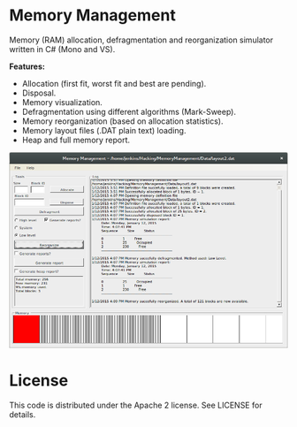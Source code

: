 Memory Management
=================

Memory (RAM) allocation, defragmentation and reorganization simulator written in C# (Mono and VS).

**Features:**

- Allocation (first fit, worst fit and best are pending).
- Disposal.
- Memory visualization.
- Defragmentation using different algorithms (Mark-Sweep).
- Memory reorganization (based on allocation statistics).
- Memory layout files (.DAT plain text) loading.
- Heap and full memory report.


![Memory Management](https://raw.githubusercontent.com/carlos-jenkins/memory-management/master/screenshot.png)


License
=======

This code is distributed under the Apache 2 license. See LICENSE for details.
